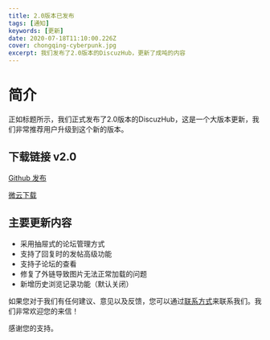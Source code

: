 ```yaml
---
title: 2.0版本已发布
tags: [通知]
keywords: [更新]
date: 2020-07-18T11:10:00.226Z
cover: chongqing-cyberpunk.jpg
excerpt: 我们发布了2.0版本的DiscuzHub，更新了成吨的内容
---
```


# 简介

正如标题所示，我们正式发布了2.0版本的DiscuzHub，这是一个大版本更新，我们非常推荐用户升级到这个新的版本。

## 下载链接 v2.0

[Github 发布](https://github.com/kidozh/DiscuzHub/releases/download/v2.0/app-release.apk)

[微云下载](https://share.weiyun.com/xQvLw5GX)

## 主要更新内容

+ 采用抽屉式的论坛管理方式
+ 支持了回复时的发帖高级功能
+ 支持子论坛的查看
+ 修复了外链导致图片无法正常加载的问题
+ 新增历史浏览记录功能（默认关闭）



如果您对于我们有任何建议、意见以及反馈，您可以通过[联系方式](/contact/)来联系我们。我们非常欢迎您的来信！

感谢您的支持。